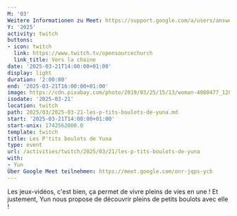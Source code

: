 ```yaml
---
M: '03'
Weitere Informationen zu Meet: https://support.google.com/a/users/answer/9282720
Y: '2025'
activity: twitch
buttons:
- icon: twitch
  link: https://www.twitch.tv/opensourcechurch
  link_title: Vers la chaine
date: '2025-03-21T14:00:00+01:00'
display: light
duration: '2:00:00'
end: '2025-03-21T16:00:00+01:00'
image: https://cdn.pixabay.com/photo/2019/03/25/15/13/woman-4080477_1280.jpg
isodate: '2025-03-21'
location: twitch
path: 2025/03/2025-03-21-les-p-tits-boulots-de-yuna.md
start: '2025-03-21T14:00:00+01:00'
start-unix: 1742562000.0
template: twitch
title: Les P'tits boulots de Yuna
type: event
url: /activities/twitch/2025/03/21/les-p-tits-boulots-de-yuna
with:
- Yun
Über Google Meet teilnehmen: https://meet.google.com/onr-jqps-ycb
---
```

Les jeux-vidéos, c'est bien, ça permet de vivre pleins de vies en une ! Et justement, Yun nous propose de découvrir pleins de petits boulots avec elle !